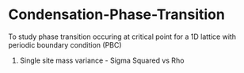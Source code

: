 # Condensation-Phase-Transition
To study phase transition occuring at critical point for  a 1D lattice with periodic boundary condition (PBC)
1. Single site mass variance - Sigma Squared vs Rho